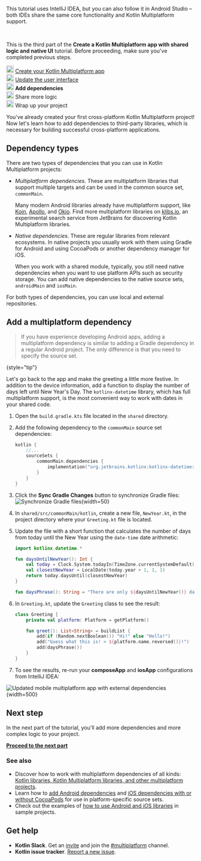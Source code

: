 [//]: # (title: Add dependencies to your project)

<secondary-label ref="IntelliJ IDEA"/>
<secondary-label ref="Android Studio"/>

<tldr>
    <p>This tutorial uses IntelliJ IDEA, but you can also follow it in Android Studio – both IDEs share the same core functionality and Kotlin Multiplatform support.</p>
    <br/>   
    <p>This is the third part of the <strong>Create a Kotlin Multiplatform app with shared logic and native UI</strong> tutorial. Before proceeding, make sure you've completed previous steps.</p>
    <p><img src="icon-1-done.svg" width="20" alt="First step"/> <a href="multiplatform-create-first-app.md">Create your Kotlin Multiplatform app</a><br/>
        <img src="icon-2-done.svg" width="20" alt="Second step"/> <a href="multiplatform-update-ui.md">Update the user interface</a><br/>
        <img src="icon-3.svg" width="20" alt="Third step"/> <strong>Add dependencies</strong><br/>
        <img src="icon-4-todo.svg" width="20" alt="Fourth step"/> Share more logic<br/>
        <img src="icon-5-todo.svg" width="20" alt="Fifth step"/> Wrap up your project<br/>
    </p>
</tldr>

You've already created your first cross-platform Kotlin Multiplatform project! Now let's learn how to add dependencies
to third-party libraries, which is necessary for building successful cross-platform applications.

## Dependency types

There are two types of dependencies that you can use in Kotlin Multiplatform projects:

* _Multiplatform dependencies_. These are multiplatform libraries that support multiple targets and can be used in the
  common source set, `commonMain`.

  Many modern Android libraries already have multiplatform support, like [Koin](https://insert-koin.io/),
  [Apollo](https://www.apollographql.com/), and [Okio](https://square.github.io/okio/). Find more multiplatform libraries on [klibs.io](https://klibs.io/),
  an experimental search service from JetBrains for discovering Kotlin Multiplatform libraries.

* _Native dependencies_. These are regular libraries from relevant ecosystems. In native projects you usually work with them
  using Gradle for Android and using CocoaPods or another dependency manager for iOS. 
  
  When you work with a shared module, typically, you still need native dependencies when you want to use platform APIs
  such as security storage. You can add native dependencies to the native source sets, `androidMain` and `iosMain`.

For both types of dependencies, you can use local and external repositories.

## Add a multiplatform dependency

> If you have experience developing Android apps, adding a multiplatform dependency is similar to adding a
> Gradle dependency in a regular Android project. The only difference is that you need to specify the source set.
>
{style="tip"}

Let's go back to the app and make the greeting a little more festive. In addition to the device information, add a
function to display the number of days left until New Year's Day. The `kotlinx-datetime` library, which has full
multiplatform support, is the most convenient way to work with dates in your shared code.

1. Open the `build.gradle.kts` file located in the `shared` directory.
2. Add the following dependency to the `commonMain` source set dependencies:

   ```kotlin
   kotlin {
       //... 
       sourceSets {
           commonMain.dependencies {
               implementation("org.jetbrains.kotlinx:kotlinx-datetime:%dateTimeVersion%")
           } 
       }
   }
   ```

3. Click the **Sync Gradle Changes** button to synchronize Gradle files: ![Synchronize Gradle files](gradle-sync.png){width=50}
4. In `shared/src/commonMain/kotlin`, create a new file, `NewYear.kt`, in the project directory where your `Greeting.kt` file is located.
5. Update the file with a short function that calculates
   the number of days from today until the New Year using the `date-time` date arithmetic:
   
   ```kotlin
   import kotlinx.datetime.*
   
   fun daysUntilNewYear(): Int {
       val today = Clock.System.todayIn(TimeZone.currentSystemDefault())
       val closestNewYear = LocalDate(today.year + 1, 1, 1)
       return today.daysUntil(closestNewYear)
   }
   
   fun daysPhrase(): String = "There are only ${daysUntilNewYear()} days left until New Year! 🎆"
   ```

6. In `Greeting.kt`, update the `Greeting` class to see the result:
    
    ```kotlin
    class Greeting {
        private val platform: Platform = getPlatform()
   
        fun greet(): List<String> = buildList {
            add(if (Random.nextBoolean()) "Hi!" else "Hello!")
            add("Guess what this is! > ${platform.name.reversed()}!")
            add(daysPhrase())
        }
    }
    ```

7. To see the results, re-run your **composeApp** and **iosApp** configurations from IntelliJ IDEA:

![Updated mobile multiplatform app with external dependencies](first-multiplatform-project-3.png){width=500}

<!-- sample needs to be updated

    > You can find this state of the project in our [GitHub repository](https://github.com/kotlin-hands-on/get-started-with-kmp/tree/main/step4).
    >
    {style="tip"}

-->

## Next step

In the next part of the tutorial, you'll add more dependencies and more complex logic to your project.

**[Proceed to the next part](multiplatform-upgrade-app.md)**

### See also

* Discover how to work with multiplatform dependencies of all
  kinds: [Kotlin libraries, Kotlin Multiplatform libraries, and other multiplatform projects](multiplatform-add-dependencies.md).
* Learn how to [add Android dependencies](multiplatform-android-dependencies.md)
  and [iOS dependencies with or without CocoaPods](multiplatform-ios-dependencies.md) for use in
  platform-specific source sets.
* Check out the examples of [how to use Android and iOS libraries](multiplatform-samples.md) in sample projects.

## Get help

* **Kotlin Slack**. Get an [invite](https://surveys.jetbrains.com/s3/kotlin-slack-sign-up) and join the [#multiplatform](https://kotlinlang.slack.com/archives/C3PQML5NU) channel.
* **Kotlin issue tracker**. [Report a new issue](https://youtrack.jetbrains.com/newIssue?project=KT).